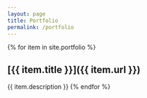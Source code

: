 ```yaml
---
layout: page
title: Portfolio
permalink: /portfolio
---
```


{% for item in site.portfolio %}
## [{{ item.title }}]({{ item.url }})
{{ item.description }}
{% endfor %}
